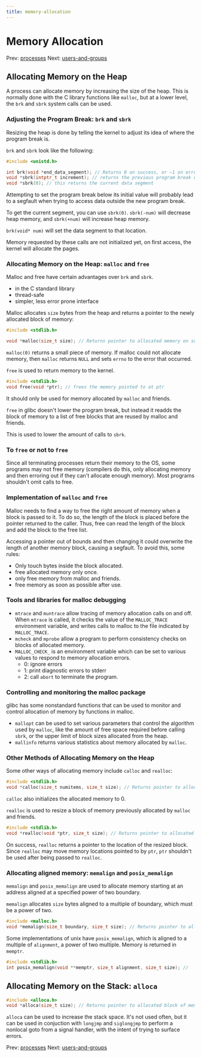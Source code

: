```yaml
---
title: memory-allocation
---
```


# Memory Allocation

Prev: [processes](processes.md) Next: [users-and-groups](users-and-groups.md)

## Allocating Memory on the Heap

A process can allocate memory by increasing the size of the heap. This is normally done with the C library functions like `malloc`, but at a lower level, the `brk` and `sbrk` system calls can be used.

### Adjusting the Program Break: `brk` and `sbrk`

Resizing the heap is done by telling the kernel to adjust its idea of where the program break is.

`brk` and `sbrk` look like the following:

```c
#include <unistd.h>

int brk(void *end_data_segment); // Returns 0 on success, or –1 on error
void *sbrk(intptr_t increment); // returns the previous program break on success, or (void *) -1 on error
void *sbrk(0); // this returns the current data segment
```

Attempting to set the program break below its initial value will probably lead to a segfault when trying to access data outside the new program break.

To get the current segment, you can use `sbrk(0)`. `sbrk(-num)` will decrease heap memory, and `sbrk(+num)` will increase heap memory.

`brk(void* num)` will set the data segment to that location.

Memory requested by these calls are not initialized yet, on first access, the kernel will allocate the pages.

### Allocating Memory on the Heap: `malloc` and `free`

Malloc and free have certain advantages over `brk` and `sbrk`.

- in the C standard library
- thread-safe
- simpler, less error prone interface

Malloc allocates `size` bytes from the heap and returns a pointer to the newly allocated block of memory:

```c
#include <stdlib.h>

void *malloc(size_t size); // Returns pointer to allocated memory on success, or NULL on error
```

`malloc(0)` returns a small piece of memory. If malloc could not allocate memory, then `malloc` returns `NULL` and sets `errno` to the error that occurred.

`free` is used to return memory to the kernel.

```c
#include <stdlib.h>
void free(void *ptr); // frees the memory pointed to at ptr
```

It should only be used for memory allocated by `malloc` and friends.

`free` in glibc doesn't lower the program break, but instead it readds the block of memory to a list of free blocks that are reused by malloc and friends.

This is used to lower the amount of calls to `sbrk`.

### To `free` or not to `free`

Since all terminating processes return their memory to the OS, some programs may not free memory (compilers do this, only allocating memory and then erroring out if they can't allocate enough memory). Most programs shouldn't omit calls to free.

### Implementation of `malloc` and `free`

Malloc needs to find a way to free the right amount of memory when a block is passed to it. To do so, the length of the block is placed before the pointer returned to the caller. Thus, free can read the length of the block and add the block to the free list.

Accessing a pointer out of bounds and then changing it could overwrite the length of another memory block, causing a segfault. To avoid this, some rules:

- Only touch bytes inside the block allocated.
- free allocated memory only once.
- only free memory from malloc and friends.
- free memory as soon as possible after use.

### Tools and libraries for malloc debugging

- `mtrace` and `muntrace` allow tracing of memory allocation calls on and off. When `mtrace` is called, it checks the value of the `MALLOC_TRACE` environment variable, and writes calls to malloc to the file indicated by `MALLOC_TRACE`.
- `mcheck` and `mprobe` allow a program to perform consistency checks on blocks of allocated memory.
- `MALLOC_CHECK_` is an environment variable which can be set to various values to respond to memory allocation errors.
    - 0: ignore errors
    - 1: print diagnostic errors to stderr
    - 2: call `abort` to terminate the program.

### Controlling and monitoring the malloc package

glibc has some nonstandard functions that can be used to monitor and control allocation of memory by functions in malloc.

- `mallopt` can be used to set various parameters that control the algorithm used by `malloc`, like the amount of free space required before calling `sbrk`, or the upper limit of block sizes allocated from the heap.
- `mallinfo` returns various statistics about memory allocated by `malloc`.

### Other Methods of Allocating Memory on the Heap

Some other ways of allocating memory include `calloc` and `realloc`:

```c
#include <stdlib.h>
void *calloc(size_t numitems, size_t size); // Returns pointer to allocated memory on success, or NULL on error
```

`calloc` also initializes the allocated memory to 0.

`realloc` is used to resize a block of memory previously allocated by `malloc` and friends.

```c
#include <stdlib.h>
void *realloc(void *ptr, size_t size); // Returns pointer to allocated memory on success, or NULL on error
```

On success, `realloc` returns a pointer to the location of the resized block. Since `realloc` may move memory locations pointed to by `ptr`, `ptr` shouldn't be used after being passed to `realloc`.

### Allocating aligned memory: `memalign` and `posix_memalign`

`memalign` and `posix_memalign` are used to allocate memory starting at an address aligned at a specified power of two boundary.

`memalign` allocates `size` bytes aligned to a multiple of boundary, which must be a power of two.

```c
#include <malloc.h>
void *memalign(size_t boundary, size_t size); // Returns pointer to allocated memory on success, or NULL on error
```

Some implementations of unix have `posix_memalign`, which is aligned to a multiple of `alignment`, a power of two multiple. Memory is returned in `memptr`.

```c
#include <stdlib.h>
int posix_memalign(void **memptr, size_t alignment, size_t size); //
```

## Allocating Memory on the Stack: `alloca`

```c
#include <alloca.h>
void *alloca(size_t size); // Returns pointer to allocated block of memory
```

`alloca` can be used to increase the stack space. It's not used often, but it can be used in conjuction with `longjmp` and `siglongjmp` to perform a nonlocal goto from a signal handler, with the intent of trying to surface errors.

Prev: [processes](processes.md) Next: [users-and-groups](users-and-groups.md)
